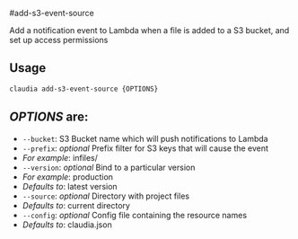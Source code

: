 #add-s3-event-source

Add a notification event to Lambda when a file is added to a S3 bucket, and set up access permissions

## Usage

```bash
claudia add-s3-event-source {OPTIONS}
```

## _OPTIONS_ are:

*  `--bucket`:  S3 Bucket name which will push notifications to Lambda
*  `--prefix`:  _optional_ Prefix filter for S3 keys that will cause the event
  * _For example_: infiles/
*  `--version`:  _optional_ Bind to a particular version
  * _For example_: production
  * _Defaults to_: latest version
*  `--source`:  _optional_ Directory with project files
  * _Defaults to_: current directory
*  `--config`:  _optional_ Config file containing the resource names
  * _Defaults to_: claudia.json
